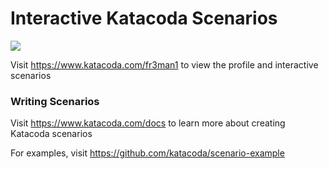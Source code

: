 # Interactive Katacoda Scenarios

[![](http://shields.katacoda.com/katacoda/fr3man1/count.svg)](https://www.katacoda.com/fr3man1 "Get your profile on Katacoda.com")

Visit https://www.katacoda.com/fr3man1 to view the profile and interactive scenarios

### Writing Scenarios
Visit https://www.katacoda.com/docs to learn more about creating Katacoda scenarios

For examples, visit https://github.com/katacoda/scenario-example

